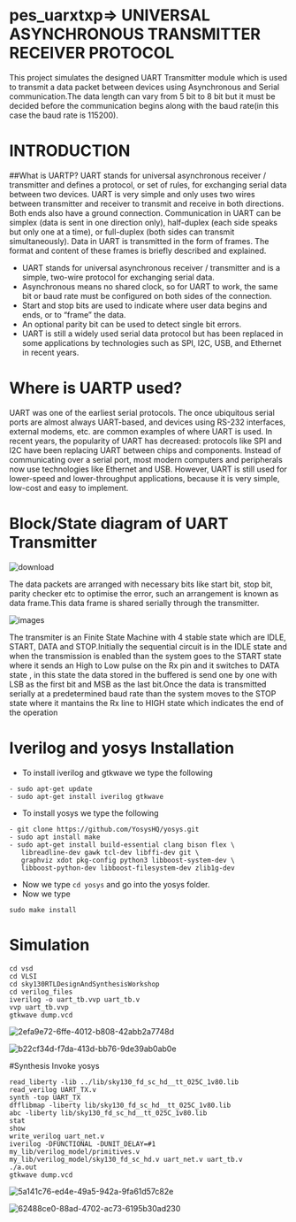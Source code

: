# pes_uarxtxp=> UNIVERSAL ASYNCHRONOUS TRANSMITTER RECEIVER PROTOCOL
This project simulates the designed UART Transmitter module which is used to transmit a data packet between devices using Asynchronous and Serial communication.The data length can vary from 5 bit to 8 bit but it must be decided before the communication begins along with the baud rate(in this case the baud rate is 115200).
# INTRODUCTION
##What is UARTP?
UART stands for universal asynchronous receiver / transmitter and defines a protocol, or set of rules, for exchanging serial data between two devices. UART is very simple and only uses two wires between transmitter and receiver to transmit and receive in both directions. Both ends also have a ground connection. Communication in UART can be simplex (data is sent in one direction only), half-duplex (each side speaks but only one at a time), or full-duplex (both sides can transmit simultaneously). Data in UART is transmitted in the form of frames. The format and content of these frames is briefly described and explained.

* UART stands for universal asynchronous receiver / transmitter and is a simple, two-wire protocol for exchanging serial data.
* Asynchronous means no shared clock, so for UART to work, the same bit or baud rate must be configured on both sides of the connection.
* Start and stop bits are used to indicate where user data begins and ends, or to “frame” the data.
* An optional parity bit can be used to detect single bit errors.
* UART is still a widely used serial data protocol but has been replaced in some applications by technologies such as SPI, I2C, USB, and Ethernet in recent years.
  
# Where is UARTP used?

UART was one of the earliest serial protocols. The once ubiquitous serial ports are almost always UART-based, and devices using RS-232 interfaces, external modems, etc. are common examples of where UART is used.
In recent years, the popularity of UART has decreased: protocols like SPI and I2C have been replacing UART between chips and components. Instead of communicating over a serial port, most modern computers and peripherals now use technologies like Ethernet and USB. However, UART is still used for lower-speed and lower-throughput applications, because it is very simple, low-cost and easy to implement.
# Block/State diagram of UART Transmitter

![download](https://github.com/apoorvaaaa5/pes_uarxtxp/assets/117642634/549e7533-afa6-40b5-b616-75842601db56)

The data packets are arranged with necessary bits like start bit, stop bit, parity checker etc to optimise the error, such an arrangement is known as data frame.This data frame is shared serially through the transmitter.

![images](https://github.com/apoorvaaaa5/pes_uarxtxp/assets/117642634/d4fd2461-7f05-4355-a8c4-83ae3b5730f3)


The transmiter is an Finite State Machine with 4 stable state which are IDLE, START, DATA and STOP.Initially the sequential circuit is in the IDLE state and when the transmission is enabled than the system goes to the START state where it sends an High to Low pulse on the Rx pin and it switches to DATA state , in this state the data stored in the buffered is send one by one with LSB as the first bit and MSB as the last bit.Once the data is transmitted serially at a predetermined baud rate than the system moves to the STOP state where it mantains the Rx line to HIGH state which indicates the end of the operation

# Iverilog and yosys Installation
- To install iverilog and gtkwave we type the following
```
- sudo apt-get update
- sudo apt-get install iverilog gtkwave
```

- To install yosys we type the following
```
- git clone https://github.com/YosysHQ/yosys.git
- sudo apt install make
- sudo apt-get install build-essential clang bison flex \
   libreadline-dev gawk tcl-dev libffi-dev git \
   graphviz xdot pkg-config python3 libboost-system-dev \
   libboost-python-dev libboost-filesystem-dev zlib1g-dev
```
- Now we type ```cd yosys``` and go into the yosys folder.
- Now we type
```
sudo make install
```
# Simulation

```
cd vsd
cd VLSI
cd sky130RTLDesignAndSynthesisWorkshop
cd verilog_files
iverilog -o uart_tb.vvp uart_tb.v
vvp uart_tb.vvp
gtkwave dump.vcd

```

![2efa9e72-6ffe-4012-b808-42abb2a7748d](https://github.com/apoorvaaaa5/pes_uarxtxp/assets/117642634/33b9b4ca-c266-4639-b277-c006e0b95f49)

![b22cf34d-f7da-413d-bb76-9de39ab0ab0e](https://github.com/apoorvaaaa5/pes_uarxtxp/assets/117642634/fa30d9d5-be20-45b5-ba01-52bcefdd7fcc)

#Synthesis
Invoke yosys
```
read_liberty -lib ../lib/sky130_fd_sc_hd__tt_025C_1v80.lib
read_verilog UART_TX.v
synth -top UART_TX
dfflibmap -liberty lib/sky130_fd_sc_hd__tt_025C_1v80.lib
abc -liberty lib/sky130_fd_sc_hd__tt_025C_1v80.lib
stat
show
write_verilog uart_net.v
iverilog -DFUNCTIONAL -DUNIT_DELAY=#1 my_lib/verilog_model/primitives.v my_lib/verilog_model/sky130_fd_sc_hd.v uart_net.v uart_tb.v
./a.out
gtkwave dump.vcd
```
![5a141c76-ed4e-49a5-942a-9fa61d57c82e](https://github.com/apoorvaaaa5/pes_uarxtxp/assets/117642634/1055dad5-50a7-48f2-8e5c-31942038435b)

![62488ce0-88ad-4702-ac73-6195b30ad230](https://github.com/apoorvaaaa5/pes_uarxtxp/assets/117642634/f0ac25df-c3a1-4ab3-bae9-78c5f48dc48d)

